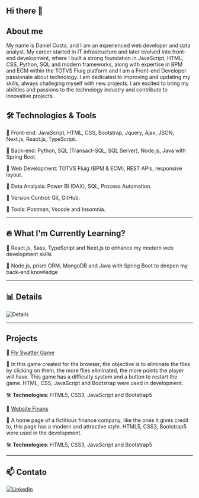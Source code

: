 ## Hi there 👋

## About me

My name is Daniel Costa, and I am an experienced web developer and data analyst. My career started in IT infrastructure and later evolved into front-end development, where I built a strong foundation in JavaScript, HTML, CSS, Python, SQL and modern frameworks, along with expertise in BPM and ECM within the TOTVS Fluig platform and I am a Front-end Developer passionate about technology. I am dedicated to improving and updating my skills, always challeging myself with new projects. I am excited to bring my abilities and passions to the technology industry and contribute to innovative projects.

## 🛠 Technologies & Tools

🔹 Front-end: JavaScript, HTML, CSS, Bootstrap, Jquery, Ajax, JSON, Next.js, React.js, TypeScript.

🔹 Back-end: Python, SQL (Transact-SQL, SQL Server), Node.js, Java with Spring Boot.

🔹 Web Development: TOTVS Fluig (BPM & ECM), REST APIs, responsive layout.

🔹 Data Analysis: Power BI (DAX), SQL, Process Automation.

🔹 Version Control: Git, GitHub.

🔹 Tools: Postman, Vscode and Insomnia.

---

## 🔥 What I'm Currently Learning?

📌 React.js, Sass, TypeScript and Next.js to enhance my modern web development skills

📌 Node.js, prism ORM, MongoDB and Java with Spring Boot to deepen my back-end knowledge

---

## 📊 Details

![Details](https://github-readme-stats.vercel.app/api?username=seuusuario&show_icons=true&theme=dark)

---

## Projects
🔹 [Fly Swatter Game](https://github.com/DevDan99/Game-Mata-Mosquito)

📌 In this game created for the browser, the objective is to eliminate the flies by clicking on them, the more flies eliminated, the more points the player will have. This game has a difficulty system and a button to restart the game. HTML, CSS, JavaScript and Bootstrap were used in development.

🛠 **Technologies:** HTML5, CSS3, JavaScript and Bootstrap5

🔹 [Website Finans](https://github.com/DevDan99/Projeto-Finans)

📌 
A home page of a fictitious finance company, like the ones it gives credit to, this page has a modern and attractive style. HTML5, CSS3, Bootstrap5 were used in the development.

🛠 **Technologies:** HTML5, CSS3, JavaScript and Bootstrap5

---

## 📫 Contato
[![LinkedIn](https://img.shields.io/badge/LinkedIn-Perfil-blue?style=flat&logo=linkedin)](www.linkedin.com/in/danielcosta-)


<!--
**DevDan99/DevDan99** is a ✨ _special_ ✨ repository because its `README.md` (this file) appears on your GitHub profile.

Here are some ideas to get you started:

- 🔭 I’m currently working on ...
- 🌱 I’m currently learning ...
- 👯 I’m looking to collaborate on ...
- 🤔 I’m looking for help with ...
- 💬 Ask me about ...
- 📫 How to reach me: ...
- 😄 Pronouns: ...
- ⚡ Fun fact: ...
-->
